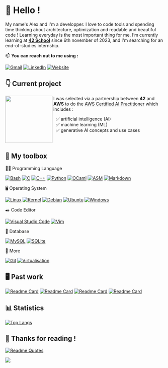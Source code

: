 # 👋 Hello !

My name's Alex and I'm a developper. I love to code tools and spending time thinking about architecture, optimization and readable and beautiful code ! Learning everyday is the most important thing for me. I’m currently learning at [**42 School**](https://42.fr/en/homepage/) since 6th november of 2023, and I'm searching for an end-of-studies internship.

📫 **You can reach out to me using :**

[![Gmail](https://img.shields.io/badge/Gmail-D14836?logo=gmail&logoColor=white)](mailto:abourgeo@student.42.fr)
[![LinkedIn](https://custom-icon-badges.demolab.com/badge/LinkedIn-0A66C2?logo=linkedin-white&logoColor=fff)](https://www.linkedin.com/in/alex-bourgeois-547440366/)
[![Website](https://img.shields.io/website-up-down-green-red/http/shields.io.svg)](https://cv.42.fr/abourgeo)

## 👇 Current project

<img align="left" width="150" height="150" src="https://github.com/user-attachments/assets/8905b64f-841a-43de-a4b4-b870fd5d3692">

I was selected via a partnership between **42** and **AWS** to do the [AWS Certified AI Practitioner](https://aws.amazon.com/certification/certified-ai-practitioner/) which includes :

&nbsp; ✅ artificial intelligence (Al)\
&nbsp; ✅ machine learning (ML)\
&nbsp; ✅ generative Al concepts and use cases

<br>

## 🧰 My toolbox

🧑‍💻 Programming Language

[![Bash](https://img.shields.io/badge/Bash-4EAA25?logo=gnubash&logoColor=fff)](#)
[![C](https://img.shields.io/badge/C-00599C?logo=c&logoColor=white)](#)
[![C++](https://img.shields.io/badge/C++-%2300599C.svg?logo=c%2B%2B&logoColor=white)](#)
[![Python](https://img.shields.io/badge/Python-3776AB?logo=python&logoColor=fff)](#)
[![OCaml](https://img.shields.io/badge/OCaml-EC6813?logo=ocaml&logoColor=fff)](#)
[![ASM](https://img.shields.io/badge/ASM-1E90FF)](#)
[![Markdown](https://img.shields.io/badge/Markdown-%23000000.svg?logo=markdown&logoColor=white)](#)

🖥️ Operating System

[![Linux](https://img.shields.io/badge/Linux-FCC624?logo=linux&logoColor=black)](#)
[![Kernel](https://img.shields.io/badge/Kernel-8A2BE2)](#)
[![Debian](https://img.shields.io/badge/Debian-A81D33?logo=debian&logoColor=fff)](#)
[![Ubuntu](https://img.shields.io/badge/Ubuntu-E95420?logo=ubuntu&logoColor=white)](#)
[![Windows](https://custom-icon-badges.demolab.com/badge/Windows-0078D6?logo=windows11&logoColor=white)](#)

:black_nib: Code Editor

[![Visual Studio Code](https://custom-icon-badges.demolab.com/badge/Visual%20Studio%20Code-0078d7.svg?logo=vsc&logoColor=white)](#)
[![Vim](https://img.shields.io/badge/Vim-%2311AB00.svg?logo=vim&logoColor=white)](#)

:vhs: Database

[![MySQL](https://img.shields.io/badge/MySQL-4479A1?logo=mysql&logoColor=fff)](#)
[![SQLite](https://img.shields.io/badge/SQLite-%2307405e.svg?logo=sqlite&logoColor=white)](#)

📂 More

[![Git](https://img.shields.io/badge/Git-FF4500)](#)
[![Virtualisation](https://img.shields.io/badge/Virtualisation-7DF9FF)](#)

## 🖥 Past work

[![Readme Card](https://github-readme-stats.vercel.app/api/pin/?username=alexbrgs42&repo=KFS&theme=highcontrast)](https://github.com/alexbrgs42/KFS)
[![Readme Card](https://github-readme-stats.vercel.app/api/pin/?username=alexbrgs42&repo=malloc&theme=highcontrast)](https://github.com/alexbrgs42/malloc)
[![Readme Card](https://github-readme-stats.vercel.app/api/pin/?username=alexbrgs42&repo=42_Cub3D&theme=highcontrast)](https://github.com/alexbrgs42/42_Cub3D)
[![Readme Card](https://github-readme-stats.vercel.app/api/pin/?username=alexbrgs42&repo=42_MiniShell&theme=highcontrast)](https://github.com/alexbrgs42/42_MiniShell)


## 📊 Statistics

[![Top Langs](https://github-readme-stats.vercel.app/api/top-langs/?username=alexbrgs42&layout=donut-vertical&theme=dark)](https://github.com/anuraghazra/github-readme-stats)

## 🎉 Thanks for reading !

[![Readme Quotes](https://quotes-github-readme.vercel.app/api?type=horizontal&theme=dark)](https://github.com/piyushsuthar/github-readme-quotes)

<a target="_blank" rel="noopener noreferrer nofollow" href="https://camo.githubusercontent.com/d29e12fc9dbe987a57f309d86d9b8f81b45c7d8e7a09d5217464f8893e8dc2a7/68747470733a2f2f63617073756c652d72656e6465722e76657263656c2e6170702f6170693f747970653d776176696e6726636f6c6f723d6772616469656e74266865696768743d36302673656374696f6e3d666f6f746572"><img src="https://camo.githubusercontent.com/d29e12fc9dbe987a57f309d86d9b8f81b45c7d8e7a09d5217464f8893e8dc2a7/68747470733a2f2f63617073756c652d72656e6465722e76657263656c2e6170702f6170693f747970653d776176696e6726636f6c6f723d6772616469656e74266865696768743d36302673656374696f6e3d666f6f746572" data-canonical-src="https://capsule-render.vercel.app/api?type=waving&amp;color=gradient&amp;height=60&amp;section=footer" style="max-width: 100%;"></a>

